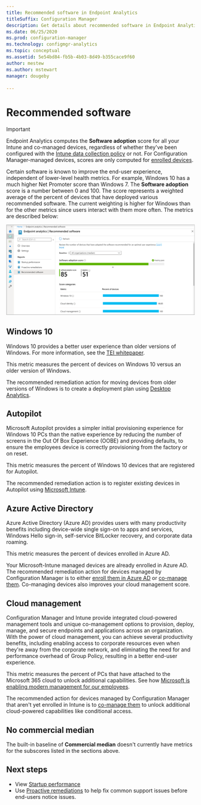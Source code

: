 ```yaml
---
title: Recommended software in Endpoint Analytics
titleSuffix: Configuration Manager
description: Get details about recommended software in Endpoint Analytics
ms.date: 06/25/2020
ms.prod: configuration-manager
ms.technology: configmgr-analytics
ms.topic: conceptual
ms.assetid: 5e54bd84-fb5b-4b03-8d49-b355cace9f60
author: mestew
ms.author: mstewart
manager: dougeby

---
```


# <a name="bkmk_rs"></a> Recommended software

> [!Important]  
> Endpoint Analytics computes the **Software adoption** score for all your Intune and co-managed devices, regardless of whether they've been configured with the [Intune data collection policy](settings.md#bkmk_profile) or not. For Configuration Manager-managed devices, scores are only computed for [enrolled devices](enroll-configmgr.md#bkmk_cm_enroll).

Certain software is known to improve the end-user experience, independent of lower-level health metrics. For example, Windows 10 has a much higher Net Promoter score than Windows 7. The **Software adoption** score is a number between 0 and 100. The score represents a weighted average of the percent of devices that have deployed various recommended software. The current weighting is higher for Windows than for the other metrics since users interact with them more often. The metrics are described below: 

[![Endpoint analytics Recommended software page](media/recommended-software.png)](media/recommended-software.png#lightbox)

## <a name="bkmk_win10"></a> Windows 10

Windows 10 provides a better user experience than older versions of Windows. For more information, see the [TEI whitepaper](https://vc2prod.blob.core.windows.net/vc-resources/TEIStudies/TEI%20of%20Windows%2010.pdf).

This metric measures the percent of devices on Windows 10 versus an older version of Windows.

The recommended remediation action for moving devices from older versions of Windows is to create a deployment plan using [Desktop Analytics](../configmgr/desktop-analytics/overview.md).

## <a name="bkmk_ap"></a> Autopilot

Microsoft Autopilot provides a simpler initial provisioning experience for Windows 10 PCs than the native experience by reducing the number of screens in the Out Of Box Experience (OOBE) and providing defaults, to ensure the employees device is correctly provisioning from the factory or on reset.

This metric measures the percent of Windows 10 devices that are registered for Autopilot.

The recommended remediation action is to register existing devices in Autopilot using [Microsoft Intune](../intune/enrollment/enrollment-autopilot.md).

## <a name="bkmk_aad"></a> Azure Active Directory

Azure Active Directory (Azure AD) provides users with many productivity benefits including device-wide single sign-on to apps and services, Windows Hello sign-in, self-service BitLocker recovery, and corporate data roaming.

This metric measures the percent of devices enrolled in Azure AD.

Your Microsoft-Intune managed devices are already enrolled in Azure AD. The recommended remediation action for devices managed by Configuration Manager is to either [enroll them in Azure AD](https://docs.microsoft.com/azure/active-directory/devices/hybrid-azuread-join-managed-domains) or [co-manage them](../configmgr/comanage/overview.md). Co-managing devices also improves your cloud management score.

## <a name="bkmk_intune"></a> Cloud management

Configuration Manager and Intune provide integrated cloud-powered management tools and unique co-management options to provision, deploy, manage, and secure endpoints and applications across an organization. With the power of cloud management, you can achieve several productivity benefits, including enabling access to corporate resources even when they're away from the corporate network, and eliminating the need for and performance overhead of Group Policy, resulting in a better end-user experience.

This metric measures the percent of PCs that have attached to the Microsoft 365 cloud to unlock additional capabilities. See how [Microsoft is enabling modern management for our employees](https://www.microsoft.com/en-us/itshowcase/managing-windows-10-devices-with-microsoft-intune).

The recommended action for devices managed by Configuration Manager that aren't yet enrolled in Intune is to [co-manage them](../configmgr/comanage/overview.md) to unlock additional cloud-powered capabilities like conditional access.

## <a name="bkmk_np"></a> No commercial median

The built-in baseline of **Commercial median** doesn't currently have metrics for the subscores listed in the sections above.

## Next steps

- View [Startup performance](statup-performance.md)
- Use [Proactive remediations](proactive-remediations.md) to help fix common support issues before end-users notice issues.
